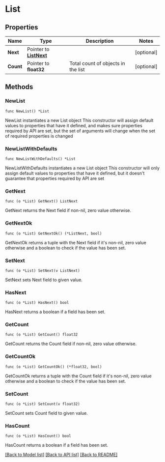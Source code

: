 # List

## Properties

Name | Type | Description | Notes
------------ | ------------- | ------------- | -------------
**Next** | Pointer to [**ListNext**](ListNext.md) |  | [optional] 
**Count** | Pointer to **float32** | Total count of objects in the list | [optional] 

## Methods

### NewList

`func NewList() *List`

NewList instantiates a new List object
This constructor will assign default values to properties that have it defined,
and makes sure properties required by API are set, but the set of arguments
will change when the set of required properties is changed

### NewListWithDefaults

`func NewListWithDefaults() *List`

NewListWithDefaults instantiates a new List object
This constructor will only assign default values to properties that have it defined,
but it doesn't guarantee that properties required by API are set

### GetNext

`func (o *List) GetNext() ListNext`

GetNext returns the Next field if non-nil, zero value otherwise.

### GetNextOk

`func (o *List) GetNextOk() (*ListNext, bool)`

GetNextOk returns a tuple with the Next field if it's non-nil, zero value otherwise
and a boolean to check if the value has been set.

### SetNext

`func (o *List) SetNext(v ListNext)`

SetNext sets Next field to given value.

### HasNext

`func (o *List) HasNext() bool`

HasNext returns a boolean if a field has been set.

### GetCount

`func (o *List) GetCount() float32`

GetCount returns the Count field if non-nil, zero value otherwise.

### GetCountOk

`func (o *List) GetCountOk() (*float32, bool)`

GetCountOk returns a tuple with the Count field if it's non-nil, zero value otherwise
and a boolean to check if the value has been set.

### SetCount

`func (o *List) SetCount(v float32)`

SetCount sets Count field to given value.

### HasCount

`func (o *List) HasCount() bool`

HasCount returns a boolean if a field has been set.


[[Back to Model list]](../README.md#documentation-for-models) [[Back to API list]](../README.md#documentation-for-api-endpoints) [[Back to README]](../README.md)


